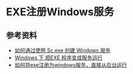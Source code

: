 # EXE注册Windows服务

## 参考资料
* [如何通过使用 Sc.exe 创建 Windows 服务](https://support.microsoft.com/zh-cn/help/251192/how-to-create-a-windows-service-by-using-sc-exe)
* [Windows 下 把EXE 程序变成服务运行](https://blog.csdn.net/alianhome/article/details/80483560)
* [如何将exe注册为windows服务，直接从后台运行](https://www.cnblogs.com/jiaoyiping/p/5638506.html)

